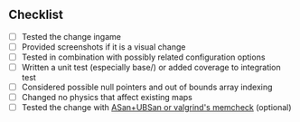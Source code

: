 <!-- What is the motivation for the changes of this pull request -->

## Checklist

- [ ] Tested the change ingame
- [ ] Provided screenshots if it is a visual change
- [ ] Tested in combination with possibly related configuration options
- [ ] Written a unit test (especially base/) or added coverage to integration test
- [ ] Considered possible null pointers and out of bounds array indexing
- [ ] Changed no physics that affect existing maps
- [ ] Tested the change with [ASan+UBSan or valgrind's memcheck](https://github.com/ddnet/ddnet/#using-addresssanitizer--undefinedbehavioursanitizer-or-valgrinds-memcheck) (optional)
